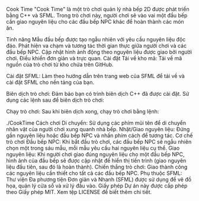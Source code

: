 Cook Time
"Cook Time" là một trò chơi quản lý nhà bếp 2D được phát triển bằng C++ và SFML. Trong trò chơi này, người chơi sẽ vào vai một đầu bếp cần giao nguyên liệu cho các đầu bếp NPC khác để hoàn thành các món ăn.

Tính năng
Mẫu đầu bếp được tạo ngẫu nhiên với yêu cầu nguyên liệu độc đáo.
Phát hiện va chạm và tương tác thời gian thực giữa người chơi và các đầu bếp NPC.
Cập nhật hình ảnh động theo nguyên liệu được giao bởi người chơi.
Điều khiển đơn giản và trực quan.
Cài đặt
Tải về kho mã:
Tải về mã nguồn của trò chơi từ kho chứa trên GitHub.

Cài đặt SFML:
Làm theo hướng dẫn trên trang web của SFML để tải về và cài đặt SFML cho nền tảng của bạn.

Biên dịch trò chơi:
Đảm bảo bạn có trình biên dịch C++ đã được cài đặt. Sử dụng các lệnh sau để biên dịch trò chơi:


Chạy trò chơi:
Sau khi biên dịch xong, chạy trò chơi bằng lệnh:


./CookTime
Cách chơi
Di chuyển: Sử dụng các phím mũi tên để di chuyển nhân vật của người chơi xung quanh nhà bếp.
Nhặt/Giao nguyên liệu: Đứng gần nguyên liệu hoặc đầu bếp NPC và nhấn phím cách để tương tác.
Cơ chế trò chơi
Đầu bếp NPC: Khi bắt đầu trò chơi, các đầu bếp NPC sẽ ngẫu nhiên chọn một trong sáu mẫu, mỗi mẫu yêu cầu hai nguyên liệu cụ thể.
Giao nguyên liệu: Khi người chơi giao đúng nguyên liệu cho một đầu bếp NPC, hình ảnh của đầu bếp sẽ được cập nhật để hiển thị tiến trình (giao nguyên liệu đầu tiên, sau đó là hoàn thành).
Chiến thắng trò chơi: Giao thành công các nguyên liệu cần thiết cho tất cả các đầu bếp NPC.
Phụ thuộc
SFML: Thư viện Đa phương tiện Đơn giản và Nhanh (SFML) được sử dụng để vẽ đồ họa, quản lý cửa sổ và xử lý đầu vào.
Giấy phép
Dự án này được cấp phép theo Giấy phép MIT. Xem tệp LICENSE để biết thêm chi tiết.
